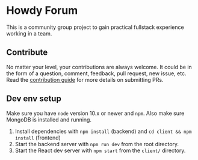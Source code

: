 # Howdy Forum

This is a community group project to gain practical fullstack experience working in a team.

## Contribute

No matter your level, your contributions are always welcome. It could be in the form of a question, comment, feedback, pull request, new issue, etc. Read the [contribution guide](CONTRIBUTING.md) for more details on submitting PRs.

## Dev env setup

Make sure you have `node` version 10.x or newer and `npm`. Also make sure MongoDB is installed and running.

1. Install dependencies with `npm install` (backend) and `cd client && npm install` (frontend)
2. Start the backend server with `npm run dev` from the root directory.
3. Start the React dev server with `npm start` from the `client/` directory.
